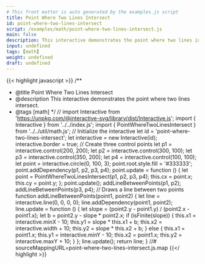 ```yaml
---
# This front matter is auto generated by the examples.js script
title: Point Where Two Lines Intersect
id: point-where-two-lines-intersect
script: /examples/math/point-where-two-lines-intersect.js
main: false
description: This interactive demonstrates the point where two lines intersect.
input: undefined
tags: [math]
weight: undefined
draft: undefined
---
```


{{< highlight javascript >}}
/**
* @title Point Where Two Lines Intersect
* @description This interactive demonstrates the point where two lines intersect.
* @tags [math]
*/
// import Interactive from 'https://unpkg.com/@interactive-svg/library/dist/Interactive.js';
import { Interactive } from '../../index.js';
import { PointWhereTwoLinesIntersect } from '../../util/math.js';
// Initialize the interactive
let id = 'point-where-two-lines-intersect';
let interactive = new Interactive(id);
interactive.border = true;
// Create three control points
let p1 = interactive.control(200, 200);
let p2 = interactive.control(300, 100);
let p3 = interactive.control(350, 200);
let p4 = interactive.control(100, 100);
let point = interactive.circle(0, 100, 3);
point.root.style.fill = '#333333';
point.addDependency(p1, p2, p3, p4);
point.update = function () {
    let point = PointWhereTwoLinesIntersect(p1, p2, p3, p4);
    this.cx = point.x;
    this.cy = point.y;
};
point.update();
addLineBetweenPoints(p1, p2);
addLineBetweenPoints(p3, p4);
// Draws a line between two points
function addLineBetweenPoints(point1, point2) {
    let line = interactive.line(0, 0, 0, 0);
    line.addDependency(point1, point2);
    line.update = function () {
        let slope = (point2.y - point1.y) / (point2.x - point1.x);
        let b = point2.y - slope * point2.x;
        if (isFinite(slope)) {
            this.x1 = interactive.minX - 10;
            this.y1 = slope * this.x1 + b;
            this.x2 = interactive.width + 10;
            this.y2 = slope * this.x2 + b;
        }
        else {
            this.x1 = point1.x;
            this.y1 = interactive.minY - 10;
            this.x2 = point1.x;
            this.y2 = interactive.maxY + 10;
        }
    };
    line.update();
    return line;
}
//# sourceMappingURL=point-where-two-lines-intersect.js.map
{{</ highlight >}}


